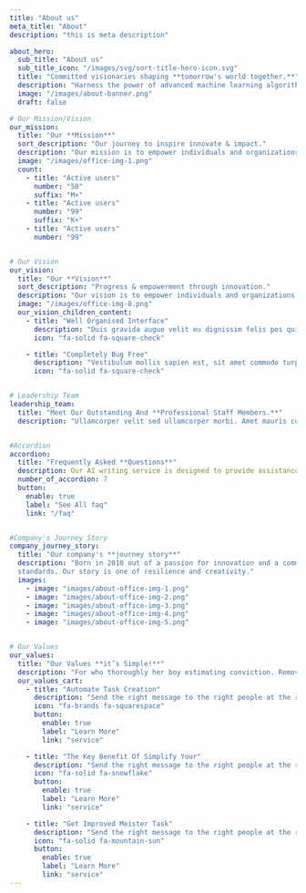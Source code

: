 ```yaml
---
title: "About us"
meta_title: "About"
description: "this is meta description"

about_hero:
  sub_title: "About us"
  sub_title_icon: "/images/svg/sort-title-hero-icon.svg"
  title: "Committed visionaries shaping **tomorrow's world together.**"
  description: "Harness the power of advanced machine learning algorithms, real-time data analytics, and seamless workflow optimization to precisely identify opportunities and challenges in your business."
  image: "/images/about-banner.png"
  draft: false

# Our Mission/Vision
our_mission:
  title: "Our **Mission**"
  sort_description: "Our journey to inspire innovate & impact."
  description: "Our mission is to empower individuals and organizations with to innovative solutions that enhance their lives and to the drive for drive meaningful progress."
  image: "/images/office-img-1.png"
  count:
    - title: "Active users"
      number: "50"
      suffix: "M+"
    - title: "Active users"
      number: "99"
      suffix: "K+"
    - title: "Active users"
      number: "99"


# Our Vision
our_vision:
  title: "Our **Vision**"
  sort_description: "Progress & empowerment through innovation."
  description: "Our vision is to empower individuals and organizations with to innovation innovative solutions that enhance their lives and to the drive for drive to drive meaningful progress."
  image: "/images/office-img-8.png"
  our_vision_children_content:
    - title: "Well Organised Interface"
      description: "Duis gravida augue velit eu dignissim felis pos quis. Integ ante urna gravida nec molestie mattis ultricies risus sed."
      icon: "fa-solid fa-square-check"

    - title: "Completely Bug Free"
      description: "Vestibulum mollis sapien est, sit amet commodo turpis bibend ma. Morbi eleifend nisl eget dui rutrum efficitur."
      icon: "fa-solid fa-square-check"


# Leadership Team
leadership_team:
  title: "Meet Our Outstanding And **Professional Staff Members.**"
  description: "Ullamcorper velit sed ullamcorper morbi. Amet mauris commodo quis imperdiet massa tincidunt nunc pulvinar. Suspendisse in est ante in nibh mauris cursus. Sed felis eget velit aliquet sagittis id consectetur."


#Accordion
accordion:
  title: "Frequently Asked **Questions**"
  description: Our AI writing service is designed to provide assistance in generating high-quality written content. It can help with tasks such as writing articles, blog posts, marketing copy, and more.
  number_of_accordion: 7
  button:
    enable: true
    label: "See All faq"
    link: "/faq"


#Company's Journey Story
company_journey_story:
  title: "Our company's **journey story**"
  description: "Born in 2010 out of a passion for innovation and a commitment to redefining industry
  standards. Our story is one of resilience and creativity."
  images:
    - image: "images/about-office-img-1.png"
    - image: "images/about-office-img-2.png"
    - image: "images/about-office-img-3.png"
    - image: "images/about-office-img-4.png"
    - image: "images/about-office-img-5.png"


# Our Values
our_values:
  title: "Our Values **it’s Simple!**"
  description: "For who thoroughly her boy estimating conviction. Removed demands expense account in outward tedious do."
  our_values_cart:
    - title: "Automate Task Creation"
      description: "Send the right message to the right people at the right time."
      icon: "fa-brands fa-squarespace"
      button:
        enable: true
        label: "Learn More"
        link: "service"

    - title: "The Key Benefit Of Simplify Your"
      description: "Send the right message to the right people at the right time."
      icon: "fa-solid fa-snowflake"
      button:
        enable: true
        label: "Learn More"
        link: "service"

    - title: "Get Improved Meister Task"
      description: "Send the right message to the right people at the right time."
      icon: "fa-solid fa-mountain-sun"
      button:
        enable: true
        label: "Learn More"
        link: "service"
---
```

